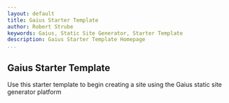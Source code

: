 ```yaml
---
layout: default
title: Gaius Starter Template
author: Robert Strube
keywords: Gaius, Static Site Generator, Starter Template
description: Gaius Starter Template Homepage
...
```


## Gaius Starter Template

Use this starter template to begin creating a site using the Gaius static site generator platform
